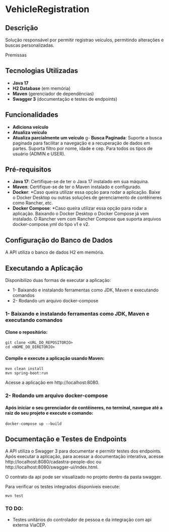 # VehicleRegistration

## Descrição
Solução responsável por permitir registrao veículos, permitindo alterações e buscas personalizadas.

Premissas

## Tecnologias Utilizadas
- **Java 17**
- **H2 Database** (em memória)
- **Maven** (gerenciador de dependências)
- **Swagger 3** (documentação e testes de endpoints)

## Funcionalidades
- **Adiciona veículo**
- **Atualiza veículo**
- **Atualiza parcialmente um veículo**
g- **Busca Paginada**: Suporte a busca paginada para facilitar a navegação e a recuperação de dados em partes. Suporta filtro por nome, idade e cep. Para todos os tipos de usuário (ADMIN e USER).

## Pré-requisitos
- **Java 17**: Certifique-se de ter o Java 17 instalado em sua máquina.
- **Maven**: Certifique-se de ter o Maven instalado e configurado.
- **Docker**: *Caso queira utilizar essa opção para rodar a aplicação. Baixe o Docker Desktop ou outras soluções de gerenciamento de contêineres como Rancher, etc.
- **Docker Compose**: *Caso queira utilizar essa opção para rodar a aplicação. Baixando o Docker Desktop o Docker Compose já vem instalado. O Rancher vem com Rancher Compose que suporta arquivos docker-compose.yml do tipo v1 e v2.

## Configuração do Banco de Dados
A API utiliza o banco de dados H2 em memória.

## Executando a Aplicação

Disponibilizo duas formas de executar a aplicação:

- 1- Baixando e instalando ferramentas como JDK, Maven e executando comandos
- 2- Rodando um arquivo docker-compose

### 1- Baixando e instalando ferramentas como JDK, Maven e executando comandos

#### Clone o repositório:

```
git clone <URL_DO_REPOSITORIO>
cd <NOME_DO_DIRETORIO>
```

#### Compile e execute a aplicação usando Maven:


```
mvn clean install
mvn spring-boot:run
```

Acesse a aplicação em http://localhost:8080.


### 2- Rodando um arquivo docker-compose

#### Após iniciar o seu gerenciador de contêineres, no terminal, navegue até a raiz do seu projeto e execute o comando:
```
docker-compose up --build
```

## Documentação e Testes de Endpoints
A API utiliza o Swagger 3 para documentar e permitir testes dos endpoints. Após executar a aplicação, para acessar a documentação interativa, acesse http://localhost:8080/cadastra-people-doc ou http://localhost:8080/swagger-ui/index.html.

O contrato da api pode ser visualizado no projeto dentro da pasta swagger.

Para verificar os testes integrados disponíveis execute:
```
mvn test
```

### TO DO:
- Testes unitários do controlador de pessoa e da integração com api externa ViaCEP.
